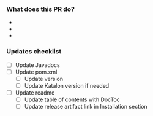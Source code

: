 ### What does this PR do?
- 
- 
- 

### Updates checklist
- [ ] Update Javadocs
- [ ] Update pom.xml
  - [ ] Update version
  - [ ] Update Katalon version if needed
- [ ] Update readme
  - [ ] Update table of contents with DocToc
  - [ ] Update release artifact link in Installation section
